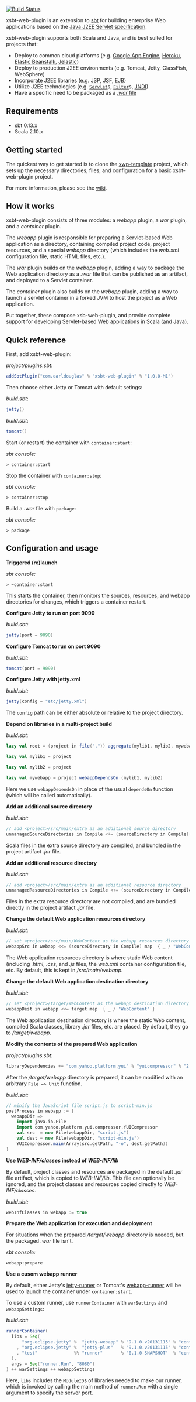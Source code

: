 [![Build Status](https://travis-ci.org/earldouglas/xsbt-web-plugin.png?branch=master)](https://travis-ci.org/earldouglas/xsbt-web-plugin)

xsbt-web-plugin is an extension to [sbt](http://www.scala-sbt.org/) for building enterprise Web applications based on the [Java J2EE Servlet specification](http://en.wikipedia.org/wiki/Java_Servlet).

xsbt-web-plugin supports both Scala and Java, and is best suited for projects that:

* Deploy to common cloud platforms (e.g. [Google App Engine](https://developers.google.com/appengine/), [Heroku](https://www.heroku.com/), [Elastic Beanstalk](https://console.aws.amazon.com/elasticbeanstalk/home), [Jelastic](http://jelastic.com/))
* Deploy to production J2EE environments (e.g. Tomcat, Jetty, GlassFish, WebSphere)
* Incorporate J2EE libraries (e.g. [JSP](http://en.wikipedia.org/wiki/JavaServer_Pages), [JSF](http://en.wikipedia.org/wiki/JavaServer_Faces), [EJB](http://en.wikipedia.org/wiki/Ejb))
* Utilize J2EE technologies (e.g. [`Servlet`](http://docs.oracle.com/javaee/6/api/javax/servlet/Servlet.html)s, [`Filter`](http://docs.oracle.com/javaee/6/api/javax/servlet/Filter.html)s, [JNDI](http://en.wikipedia.org/wiki/Java_Naming_and_Directory_Interface))
* Have a specific need to be packaged as a [*.war* file](https://en.wikipedia.org/wiki/WAR_%28Sun_file_format%29)

## Requirements

* sbt 0.13.x
* Scala 2.10.x

## Getting started 

The quickest way to get started is to clone the [xwp-template](https://github.com/earldouglas/xwp-template) project, which sets up the necessary directories, files, and configuration for a basic xsbt-web-plugin project.

For more information, please see the [wiki](http://github.com/earldouglas/xsbt-web-plugin/wiki/).

## How it works

xsbt-web-plugin consists of three modules: a *webapp* plugin, a *war* plugin, 
and a *container* plugin.

The *webapp* plugin is responsible for preparing a Servlet-based Web application 
as a directory, containing compiled project code, project resources, and a 
special *webapp* directory (which includes the *web.xml* configuration file, 
static HTML files, etc.).

The *war* plugin builds on the *webapp* plugin, adding a way to package the Web 
application directory as a *.war* file that can be published as an artifact, and 
deployed to a Servlet container.

The *container* plugin also builds on the *webapp* plugin, adding a way to 
launch a servlet container in a forked JVM to host the project as a Web 
application.

Put together, these compose xsb-web-plugin, and provide complete support for 
developing Servlet-based Web applications in Scala (and Java).

## Quick reference

First, add xsbt-web-plugin:

*project/plugins.sbt*:

```scala
addSbtPlugin("com.earldouglas" % "xsbt-web-plugin" % "1.0.0-M1")
```

Then choose either Jetty or Tomcat with default setings:

*build.sbt*:

```scala
jetty()
```

*build.sbt*:

```scala
tomcat()
```

Start (or restart) the container with `container:start`:

*sbt console:*

```
> container:start
```

Stop the container with `container:stop`:

*sbt console:*

```
> container:stop
```

Build a *.war* file with `package`:

*sbt console:*

```
> package
```

## Configuration and usage

**Triggered (re)launch**

*sbt console:*

```
> ~container:start
```

This starts the container, then monitors the sources, resources, and webapp 
directories for changes, which triggers a container restart.

**Configure Jetty to run on port 9090**

*build.sbt:*

```scala
jetty(port = 9090)
```

**Configure Tomcat to run on port 9090**

*build.sbt:*

```scala
tomcat(port = 9090)
```

**Configure Jetty with jetty.xml**

*build.sbt:*

```scala
jetty(config = "etc/jetty.xml")
```

The `config` path can be either absolute or relative to the project directory.

**Depend on libraries in a multi-project build**

*build.sbt:*

```scala
lazy val root = (project in file(".")) aggregate(mylib1, mylib2, mywebapp)

lazy val mylib1 = project

lazy val mylib2 = project

lazy val mywebapp = project webappDependsOn (mylib1, mylib2)
```

Here we use `webappDependsOn` in place of the usual `dependsOn` function (which 
will be called automatically).

**Add an additional source directory**

*build.sbt:*

```scala
// add <project>/src/main/extra as an additional source directory
unmanagedSourceDirectories in Compile <+= (sourceDirectory in Compile)(_ / "extra")
```

Scala files in the extra source directory are compiled, and bundled in the 
project artifact *.jar* file.

**Add an additional resource directory**

*build.sbt:*

```scala
// add <project>/src/main/extra as an additional resource directory
unmanagedResourceDirectories in Compile <+= (sourceDirectory in Compile)(_ / "extra")
```

Files in the extra resource directory are not compiled, and are bundled directly 
in the project artifact *.jar* file.

**Change the default Web application resources directory**

*build.sbt:*

```scala
// set <project>/src/main/WebContent as the webapp resources directory
webappSrc in webapp <<= (sourceDirectory in Compile) map  { _ / "WebContent" }
```

The Web application resources directory is where static Web content (including 
*.html*, *.css*, and *.js* files, the *web.xml* container configuration file, 
etc.  By default, this is kept in *<project>/src/main/webapp*.

**Change the default Web application destination directory**

*build.sbt:*

```scala
// set <project>/target/WebContent as the webapp destination directory
webappDest in webapp <<= target map  { _ / "WebContent" }
```

The Web application destination directory is where the static Web content, 
compiled Scala classes, library *.jar* files, etc. are placed.  By default, 
they go to *<project>/target/webapp*.

**Modify the contents of the prepared Web application**

*project/plugins.sbt*:

```scala
libraryDependencies += "com.yahoo.platform.yui" % "yuicompressor" % "2.4.7" intransitive()
```

After the *<project>/target/webapp* directory is prepared, it can be modified 
with an arbitrary `File => Unit` function.

*build.sbt:*

```scala
// minify the JavaScript file script.js to script-min.js
postProcess in webapp := {
  webappDir =>
    import java.io.File
    import com.yahoo.platform.yui.compressor.YUICompressor
    val src  = new File(webappDir, "script.js")
    val dest = new File(webappDir, "script-min.js")
    YUICompressor.main(Array(src.getPath, "-o", dest.getPath))
}
```

**Use *WEB-INF/classes* instead of *WEB-INF/lib***

By default, project classes and resources are packaged in the default *.jar* 
file artifact, which is copied to *WEB-INF/lib*.  This file can optionally be 
ignored, and the project classes and resources copied directly to 
*WEB-INF/classes*.

*build.sbt:*

```scala
webInfClasses in webapp := true
```

**Prepare the Web application for execution and deployment**

For situations when the prepared *<project>/target/webapp* directory is needed, 
but the packaged *.war* file isn't.

*sbt console:*

```
webapp:prepare
```

**Use a cusom webapp runner**

By default, either Jetty's [jetty-runner](http://wiki.eclipse.org/Jetty/Howto/Using_Jetty_Runner) 
or Tomcat's [webapp-runner](https://github.com/jsimone/webapp-runner) will be 
used to launch the container under `container:start`.

To use a custom runner, use `runnerContainer` with `warSettings` and 
`webappSettings`:

*build.sbt:*

```scala
runnerContainer(
  libs = Seq(
      "org.eclipse.jetty" %  "jetty-webapp" % "9.1.0.v20131115" % "container"
    , "org.eclipse.jetty" %  "jetty-plus"   % "9.1.0.v20131115" % "container"
    , "test"              %% "runner"       % "0.1.0-SNAPSHOT"  % "container"
  ),
  args = Seq("runner.Run", "8080")
) ++ warSettings ++ webappSettings
```

Here, `libs` includes the `ModuleID`s of libraries needed to make our runner, 
which is invoked by calling the main method of `runner.Run` with a single 
argument to specify the server port.
